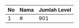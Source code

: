 | No | Nama            | Jumlah Level |
|----|-----------------|--------------|
| 1  | #    |    901        |
